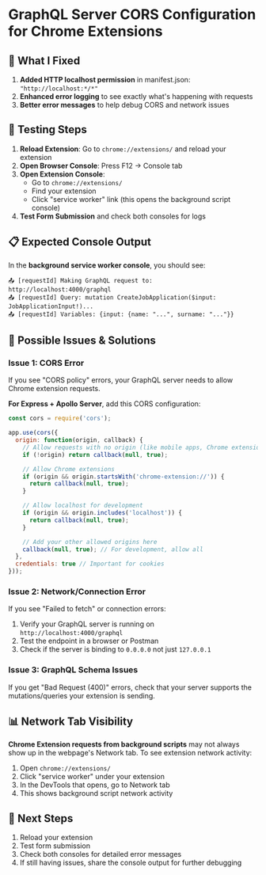 # GraphQL Server CORS Configuration for Chrome Extensions

## 🔧 What I Fixed
1. **Added HTTP localhost permission** in manifest.json: `"http://localhost:*/*"`
2. **Enhanced error logging** to see exactly what's happening with requests
3. **Better error messages** to help debug CORS and network issues

## 🧪 Testing Steps

1. **Reload Extension**: Go to `chrome://extensions/` and reload your extension
2. **Open Browser Console**: Press F12 → Console tab
3. **Open Extension Console**:
   - Go to `chrome://extensions/`
   - Find your extension
   - Click "service worker" link (this opens the background script console)
4. **Test Form Submission** and check both consoles for logs

## 📋 Expected Console Output

In the **background service worker console**, you should see:
```
📤 [requestId] Making GraphQL request to: http://localhost:4000/graphql
📤 [requestId] Query: mutation CreateJobApplication($input: JobApplicationInput!)...
📤 [requestId] Variables: {input: {name: "...", surname: "..."}}
```

## 🚨 Possible Issues & Solutions

### Issue 1: CORS Error
If you see "CORS policy" errors, your GraphQL server needs to allow Chrome extension requests.

**For Express + Apollo Server**, add this CORS configuration:
```javascript
const cors = require('cors');

app.use(cors({
  origin: function(origin, callback) {
    // Allow requests with no origin (like mobile apps, Chrome extensions, etc.)
    if (!origin) return callback(null, true);

    // Allow Chrome extensions
    if (origin && origin.startsWith('chrome-extension://')) {
      return callback(null, true);
    }

    // Allow localhost for development
    if (origin && origin.includes('localhost')) {
      return callback(null, true);
    }

    // Add your other allowed origins here
    callback(null, true); // For development, allow all
  },
  credentials: true // Important for cookies
}));
```

### Issue 2: Network/Connection Error
If you see "Failed to fetch" or connection errors:
1. Verify your GraphQL server is running on `http://localhost:4000/graphql`
2. Test the endpoint in a browser or Postman
3. Check if the server is binding to `0.0.0.0` not just `127.0.0.1`

### Issue 3: GraphQL Schema Issues
If you get "Bad Request (400)" errors, check that your server supports the mutations/queries your extension is sending.

## 📊 Network Tab Visibility

**Chrome Extension requests from background scripts** may not always show up in the webpage's Network tab. To see extension network activity:
1. Open `chrome://extensions/`
2. Click "service worker" under your extension
3. In the DevTools that opens, go to Network tab
4. This shows background script network activity

## 🔄 Next Steps

1. Reload your extension
2. Test form submission
3. Check both consoles for detailed error messages
4. If still having issues, share the console output for further debugging
